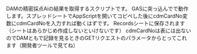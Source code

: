 DAMの精密採点Aiの結果を取得するスクリプトです。
GASに突っ込んでで動作します。スプレッドシートでAppScriptを開いてコピペした後にcdmCardNo変数にcdmCardNoを入力すれば動くはずです。
Recordsシートに保存されます（シートはあらかじめ作成しないといけないです）
cdmCardNoは表には出ないのでDAMともで記録を見るときのGETリクエストのパラメータからとってこれます（開発者ツールで見てね）
